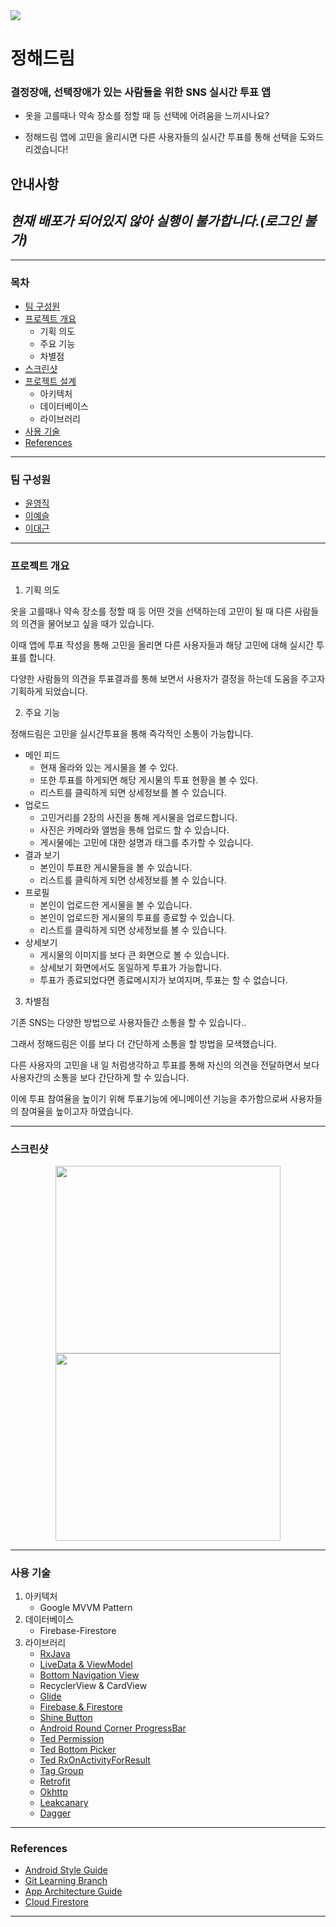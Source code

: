 ﻿ <div><a href="https://github.com/boostcampth/boostcamp3_G/wiki"><img src="https://user-images.githubusercontent.com/28249981/52176099-51884f00-27f1-11e9-88c6-07e549e44ba7.png"/></a></div>
 
 # 정해드림 
  
### 결정장애, 선택장애가 있는 사람들을 위한 SNS 실시간 투표 앱

- 옷을 고를때나 약속 장소를 정할 때 등 선택에 어려움을 느끼시나요?

- 정해드림 앱에 고민을 올리시면 다른 사용자들의 실시간 투표를 통해 선택을 도와드리겠습니다!

## 안내사항
## _현재 배포가 되어있지 않아 실행이 불가합니다.(로그인 불가)_

<hr>

### 목차
- [팀 구성원](#팀-구성원)
- [프로젝트 개요](#프로젝트-개요)
  - 기획 의도
  - 주요 기능
  - 차별점
- [스크린샷](#스크린샷)
- [프로젝트 설계](#프로젝트-설계)
  - 아키텍처
  - 데이터베이스
  - 라이브러리
- [사용 기술](#사용-기술)
- [References](#References)

***

### 팀 구성원
- [윤영직](https://github.com/tbtzpdlql)
- [이예슬](https://github.com/dptmf7705)
- [이대근](https://github.com/leedaegun)


***


### 프로젝트 개요
1. 기획 의도

옷을 고를때나 약속 장소를 정할 때 등 어떤 것을 선택하는데 고민이 될 때 다른 사람들의 의견을 물어보고 싶을 때가 있습니다. 

이때 앱에 투표 작성을 통해 고민을 올리면 다른 사용자들과 해당 고민에 대해 실시간 투표를 합니다. 

다양한 사람들의 의견을 투표결과를 통해 보면서 사용자가 결정을 하는데 도움을 주고자 기획하게 되었습니다.

2. 주요 기능

정해드림은 고민을 실시간투표을 통해 즉각적인 소통이 가능합니다.

- 메인 피드
  - 현재 올라와 있는 게시물을 볼 수 있다.
  - 또한 투표를 하게되면 해당 게시물의 투표 현황을 볼 수 있다.
  - 리스트를 클릭하게 되면 상세정보를 볼 수 있습니다.
- 업로드
  - 고민거리를 2장의 사진을 통해 게시물을 업로드합니다.
  - 사진은 카메라와 앨범을 통해 업로드 할 수 있습니다.
  - 게시물에는 고민에 대한 설명과 태그를 추가할 수 있습니다.
- 결과 보기
  - 본인이 투표한 게시물들을 볼 수 있습니다.
  - 리스트를 클릭하게 되면 상세정보를 볼 수 있습니다.
- 프로필
  - 본인이 업로드한 게시물을 볼 수 있습니다.
  - 본인이 업로드한 게시물의 투표를 종료할 수 있습니다.
  - 리스트를 클릭하게 되면 상세정보를 볼 수 있습니다.
- 상세보기
  - 게시물의 이미지를 보다 큰 화면으로 볼 수 있습니다.
  - 상세보기 화면에서도 동일하게 투표가 가능합니다.
  - 투표가 종료되었다면 종료메시지가 보여지며, 투표는 할 수 없습니다.
  
3. 차별점

기존 SNS는 다양한 방법으로 사용자들간 소통을 할 수 있습니다..

그래서 정해드림은 이를 보다 더 간단하게 소통을 할 방법을 모색했습니다.

다른 사용자의 고민을 내 일 처럼생각하고 투표를 통해 자신의 의견을 전달하면서 보다 사용자간의 소통을 보다 간단하게 할 수 있습니다. 

이에 투표 참여율을 높이기 위해 투표기능에 에니메이션 기능을 추가함으로써 사용자들의 참여율을 높이고자 하였습니다.

***

### 스크린샷
<p align="center">
<img src="https://user-images.githubusercontent.com/28249981/55798722-a2c30080-5b0a-11e9-9345-2ce8fa723c41.gif" width=360 height=300/>
<img src="https://user-images.githubusercontent.com/28249981/55843089-6c6c9c00-5b71-11e9-9cd0-bf7c3b4a4cfe.gif" width=360 height=300/>
</p>

***


### 사용 기술
1. 아키텍처
   - Google MVVM Pattern
2. 데이터베이스
   - Firebase-Firestore
3. 라이브러리
   - [RxJava](https://github.com/ReactiveX/RxAndroid)
   - [LiveData & ViewModel](https://developer.android.com/topic/libraries/architecture/adding-components)
   - [Bottom Navigation View](https://github.com/material-components/material-components-android)
   - RecyclerView & CardView
   - [Glide](https://github.com/bumptech/glide)
   - [Firebase & Firestore](https://firebase.google.com/docs/android/setup)
   - [Shine Button](https://github.com/ChadCSong/ShineButton)
   - [Android Round Corner ProgressBar](https://github.com/akexorcist/Android-RoundCornerProgressBar)
   - [Ted Permission](https://github.com/ParkSangGwon/TedPermission)
   - [Ted Bottom Picker](https://github.com/ParkSangGwon/TedBottomPicker)
   - [Ted RxOnActivityForResult](https://github.com/ParkSangGwon/TedRxOnActivityResult)
   - [Tag Group](https://github.com/2dxgujun/AndroidTagGroup)
   - [Retrofit](https://github.com/square/retrofit)
   - [Okhttp](https://github.com/square/okhttp)
   - [Leakcanary](https://github.com/square/leakcanary)
   - [Dagger](https://github.com/google/dagger)

***

### References
- [Android Style Guide](https://github.com/PRNDcompany/android-style-guide)
- [Git Learning Branch](https://learngitbranching.js.org/)
- [App Architecture Guide](https://developer.android.com/jetpack/docs/guide#fetching_data)
- [Cloud Firestore](https://firebase.google.com/docs/firestore/quickstart)
***
